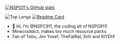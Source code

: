 [![NSPG11's GitHub stats](https://github-readme-stats.vercel.app/api?username=NSPC911&show_icons=true&theme=cobalt)](https://github.com/NSPC911)

![Top Langs](https://github-readme-stats.vercel.app/api/top-langs/?username=NSPC911&hide_progress=true&theme=cobalt)
[![Readme Card](https://github-readme-stats.vercel.app/api/pin/?username=NSPC911&repo=Modules-Plus)](https://github.com/NSPC911/Modules-Plus)
- 👋 Hi, I’m @NSPC911, the coding alt of NSPG911!
- Minecraddict, makes too much resource packs
- Fan of Tobu, Jim Yosef, TheFatRat, EnV and KlYDIX
